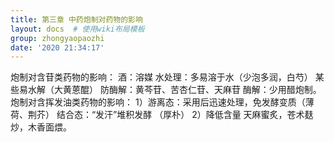 ```yaml
---
title: 第三章 中药炮制对药物的影响
layout: docs  # 使用wiki布局模板
group: zhongyaopaozhi
date: '2020 21:34:17'
---
```


炮制对含苷类药物的影响：
    酒：溶媒
    水处理：多易溶于水（少泡多润，白芍）
                某些易水解（大黄蒽醌）
    防酶解：黄芩苷、苦杏仁苷、天麻苷
    酶解：少用醋炮制。
    炮制对含挥发油类药物的影响：
          1）游离态：采用后迅速处理，免发酵变质（薄荷、荆芥）
               结合态：“发汗”堆积发酵 （厚朴）
          2）降低含量 天麻蜜炙，苍术麸炒，木香面煨。
